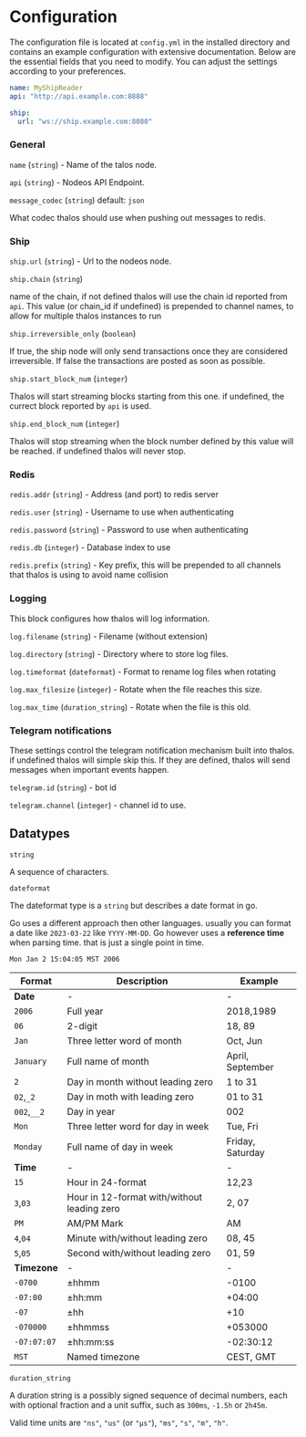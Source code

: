 # Configuration

The configuration file is located at `config.yml` in the installed directory and contains an example configuration with extensive documentation. Below are the essential fields that you need to modify. You can adjust the settings according to your preferences.

```yaml
name: MyShipReader
api: "http://api.example.com:8888"

ship:
  url: "ws://ship.example.com:8080"
```

### General

`name` (`string`) - Name of the talos node.

`api` (`string`) - Nodeos API Endpoint.

`message_codec` (`string`) default: `json`

What codec thalos should use when pushing out messages to redis.

### Ship

`ship.url` (`string`) - Url to the nodeos node.

`ship.chain` (`string`)

name of the chain, if not defined thalos will use the chain id reported from `api`.
This value (or chain_id if undefined) is prepended to channel names, to allow for multiple thalos instances
to run

`ship.irreversible_only` (`boolean`)

If true, the ship node will only send transactions once they are considered irreversible. 
If false the transactions are posted as soon as possible.

`ship.start_block_num` (`integer`)

Thalos will start streaming blocks starting from this one. if undefined, the currect block reported by `api` is used.

`ship.end_block_num` (`integer`)

Thalos will stop streaming when the block number defined by this value will be reached. if undefined thalos will never stop.

### Redis

`redis.addr` (`string`) - Address (and port) to redis server

`redis.user` (`string`) - Username to use when authenticating

`redis.password` (`string`) - Password to use when authenticating

`redis.db` (`integer`) - Database index to use

`redis.prefix` (`string`) - Key prefix, this will be prepended to all channels that thalos is using to avoid name collision

### Logging

This block configures how thalos will log information.

`log.filename` (`string`) - Filename (without extension)

`log.directory` (`string`) - Directory where to store log files.

`log.timeformat` (`dateformat`) - Format to rename log files when rotating

`log.max_filesize` (`integer`) - Rotate when the file reaches this size.

`log.max_time` (`duration_string`) - Rotate when the file is this old.

### Telegram notifications

These settings control the telegram notification mechanism built into thalos.
if undefined thalos will simple skip this.
If they are defined, thalos will send messages when important events happen.

`telegram.id` (`string`) - bot id

`telegram.channel` (`integer`) - channel id to use.


## Datatypes

`string`

A sequence of characters.

`dateformat`

The dateformat type is a `string` but describes a date format in go.

Go uses a different approach then other languages. usually you can format a date like `2023-03-22` like
`YYYY-MM-DD`. Go however uses a **reference time** when parsing time. that is just a single point in time.

    Mon Jan 2 15:04:05 MST 2006

| Format       | Description                                 | Example          |
| ------------ | ------------------------------------------- | ---------------- |
| **Date**     | -                                           | -                |
| `2006`       | Full year                                   | 2018,1989        |
| `06`         | 2-digit                                     | 18, 89           |
| `Jan`        | Three letter word of month                  | Oct, Jun         |
| `January`    | Full name of month                          | April, September |
| `2`          | Day in month without leading zero           | 1 to 31          |
| `02`,`_2`    | Day in moth with leading zero               | 01 to 31         |
| `002`,`__2`  | Day in year                                 | 002              |
| `Mon`        | Three letter word for day in week           | Tue, Fri         |
| `Monday`     | Full name of day in week                    | Friday, Saturday |
| **Time**     | -                                           | -                |
| `15`         | Hour in 24-format                           | 12,23            |
| `3`,`03`     | Hour in 12-format with/without leading zero | 2, 07            |
| `PM`         | AM/PM Mark                                  | AM               |
| `4`,`04`     | Minute with/without leading zero            | 08, 45           |
| `5`,`05`     | Second with/without leading zero            | 01, 59           |
| **Timezone** | -                                           | -                |
| `-0700`      | ±hhmm                                       | -0100            |
| `-07:00`     | ±hh:mm                                      | +04:00           |
| `-07`        | ±hh                                         | +10              |
| `-070000`    | ±hhmmss                                     | +053000          |
| `-07:07:07`  | ±hh:mm:ss                                   | -02:30:12        |
| `MST`        | Named timezone                              | CEST, GMT        |


`duration_string`

A duration string is a possibly signed sequence of decimal numbers, each with optional fraction and a unit suffix, such as `300ms`, `-1.5h` or `2h45m`.

Valid time units are `"ns"`, `"us"` (or `"µs"`), `"ms"`, `"s"`, `"m"`, `"h"`.
